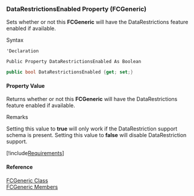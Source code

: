 ﻿### DataRestrictionsEnabled Property (FCGeneric)

Sets whether or not this **FCGeneric** will have the DataRestrictions feature enabled if available.

Syntax

```vbnet
'Declaration

Public Property DataRestrictionsEnabled As Boolean
```

```csharp
public bool DataRestrictionsEnabled {get; set;}
```

#### Property Value

Returns whether or not this **FCGeneric** will have the DataRestrictions feature enabled if available.

Remarks

Setting this value to **true** will only work if the DataRestriction support schema is present. Setting this value to **false** will disable DataRestriction support.

[!include[Requirements](../partials/requirements.md)]

#### Reference

[FCGeneric Class](fcSDK~FChoice.Foundation.FCGeneric.md)  
[FCGeneric Members](fcSDK~FChoice.Foundation.FCGeneric_members.md)
